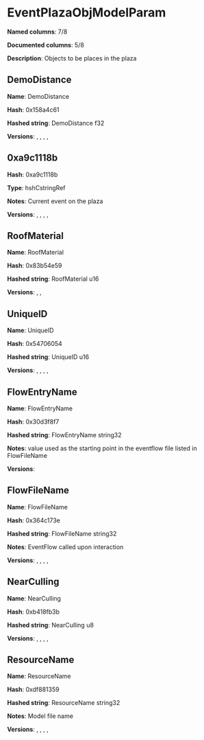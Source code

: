 # EventPlazaObjModelParam
**Named columns**: 7/8

**Documented columns**: 5/8

**Description**: Objects to be places in the plaza
## DemoDistance

**Name**: DemoDistance

**Hash**: 0x158a4c61

**Hashed string**: DemoDistance f32

**Versions**: , , , , 

## 0xa9c1118b

**Hash**: 0xa9c1118b

**Type**: hshCstringRef

**Notes**: Current event on the plaza

**Versions**: , , , , 

## RoofMaterial

**Name**: RoofMaterial

**Hash**: 0x83b54e59

**Hashed string**: RoofMaterial u16

**Versions**: , , 

## UniqueID

**Name**: UniqueID

**Hash**: 0x54706054

**Hashed string**: UniqueID u16

**Versions**: , , , , 

## FlowEntryName

**Name**: FlowEntryName

**Hash**: 0x30d3f8f7

**Hashed string**: FlowEntryName string32

**Notes**: value used as the starting point in the eventflow file listed in FlowFileName

**Versions**: 

## FlowFileName

**Name**: FlowFileName

**Hash**: 0x364c173e

**Hashed string**: FlowFileName string32

**Notes**: EventFlow called upon interaction

**Versions**: , , , , 

## NearCulling

**Name**: NearCulling

**Hash**: 0xb418fb3b

**Hashed string**: NearCulling u8

**Versions**: , , , , 

## ResourceName

**Name**: ResourceName

**Hash**: 0xdf881359

**Hashed string**: ResourceName string32

**Notes**: Model file name

**Versions**: , , , , 

